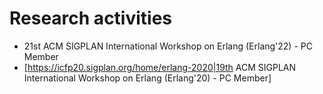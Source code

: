 # Research activities

- 21st ACM SIGPLAN International Workshop on Erlang (Erlang'22) - PC Member
- [https://icfp20.sigplan.org/home/erlang-2020|19th ACM SIGPLAN International Workshop on Erlang (Erlang'20) - PC Member]
